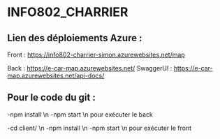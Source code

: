 # INFO802_CHARRIER

## Lien des déploiements Azure :
Front : https://info802-charrier-simon.azurewebsites.net/map

Back  : https://e-car-map.azurewebsites.net/
SwaggerUI : https://e-car-map.azurewebsites.net/api-docs/


## Pour le code du git :
-npm install \n
-npm start \n
pour exécuter le back

-cd client/ \n
-npm install \n
-npm start \n
pour exécuter le front
